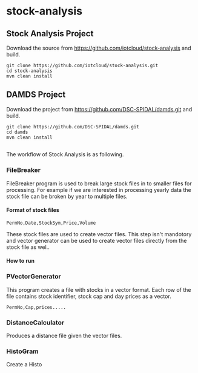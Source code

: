 # stock-analysis

## Stock Analysis Project

Download the source from https://github.com/iotcloud/stock-analysis and build.

```
git clone https://github.com/iotcloud/stock-analysis.git
cd stock-analysis
mvn clean install
```

## DAMDS Project

Download the project from https://github.com/DSC-SPIDAL/damds.git and build.

```
git clone https://github.com/DSC-SPIDAL/damds.git
cd damds
mvn clean install
```

##

The workflow of Stock Analysis is as following.

### FileBreaker

FileBreaker program is used to break large stock files in to smaller files for processing. For example if we are interested in processing yearly data the stock file can be broken by year to multiple files.

#### Format of stock files

```
PermNo,Date,StockSym,Price,Volume
```
These stock files are used to create vector files. This step isn't mandotory and vector generator can be used to create vector files directly from the stock file as wel..

#### How to run



### PVectorGenerator

This program creates a file with stocks in a vector format. Each row of the file contains stock identifier, stock cap and day prices as a vector.

```
PermNo,Cap,prices.....
```

### DistanceCalculator

Produces a distance file given the vector files.


### HistoGram

Create a Histo

